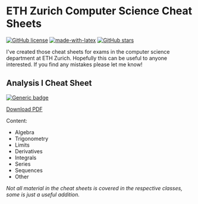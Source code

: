 # ETH Zurich Computer Science Cheat Sheets
[![GitHub license](https://img.shields.io/github/license/Naereen/StrapDown.js.svg)](https://github.com/flavioschneider/ethzcheatsheets)
[![made-with-latex](https://img.shields.io/badge/Made%20with-LaTeX-1f425f.svg)](https://www.latex-project.org/)
[![GitHub stars](https://img.shields.io/github/stars/flavioschneider/ethzcheatsheets.svg?style=social&label=Star&maxAge=2592000)](https://github.com/flavioschneider/ethzcheatsheets/stargazers/)

I've created those cheat sheets for exams in the computer science department at ETH Zurich. Hopefully this can be useful to anyone interested. If you find any mistakes please let me know!


## Analysis I Cheat Sheet
[![Generic badge](https://img.shields.io/badge/Version-1.0.0-<COLOR>.svg)](https://github.com/flavioschneider/ethzcheatsheets/analysis_I_cheatsheet.pdf)

[Download PDF](https://github.com/flavioschneider/ethzcheatsheets/raw/master/analysis_I_cheatsheet.pdf)

Content:

* Algebra
* Trigonometry
* Limits 
* Derivatives 
* Integrals
* Series
* Sequences
* Other

_Not all material in the cheat sheets is covered in the respective classes, some is just a useful addition._
